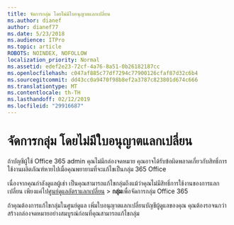 ```yaml
---
title: จัดการกลุ่ม โดยไม่มีใบอนุญาตแลกเปลี่ยน
ms.author: dianef
author: dianef77
ms.date: 5/23/2018
ms.audience: ITPro
ms.topic: article
ROBOTS: NOINDEX, NOFOLLOW
localization_priority: Normal
ms.assetid: edef2e23-72cf-4a76-8a51-0b26182187cc
ms.openlocfilehash: c047af885c77df7294c77900126cfaf87d32c6b4
ms.sourcegitcommit: dd43cc0a9470f98b8ef2a3787c823801d674c666
ms.translationtype: MT
ms.contentlocale: th-TH
ms.lasthandoff: 02/12/2019
ms.locfileid: "29916687"
---
```

# <a name="manage-a-group-without-an-exchange-license"></a>จัดการกลุ่ม โดยไม่มีใบอนุญาตแลกเปลี่ยน

ถ้าบัญชีผู้ใช้ Office 365 admin คุณไม่มีกล่องจดหมาย คุณอาจได้รับข้อผิดพลาดเกี่ยวกับสิทธิ์การใช้งานผลิตภัณฑ์หายไปเมื่อคุณพยายามที่จะแก้ไขเป็นกลุ่ม 365 Office
  
เนื่องจากคุณกำลังดูแลผู้เช่า เป็นคุณสามารถแก้ไขกลุ่มถึงแม้ว่าคุณไม่มีสิทธิ์การใช้งานของการแลกเปลี่ยน เพียงแค่ไป[ศูนย์ดูแลอัตราแลกเปลี่ยน](https://outlook.office365.com/ecp.aspx) \> **กลุ่ม**เพื่อจัดการกลุ่ม Office 365 
  
ถ้าคุณต้องการแก้ไขกลุ่มในศูนย์ดูแล เพิ่มใบอนุญาตแลกเปลี่ยนบัญชีผู้ดูแลของคุณ คุณต้องรอจนกว่าสร้างกล่องจดหมายอย่างสมบูรณ์ก่อนที่คุณสามารถแก้ไขกลุ่ม
  

